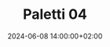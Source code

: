 ---
date: 2024-06-08 14:00:00+02:00
until: 2024-06-09 02:00:00+02:00
title: "Paletti 04"
status: "CONFIRMED"
shift_url: https://signup.com/go/fKCJxDK
place:
  name: "Institut für Architekturbezogene Kunst"
  address: "Bevenroder Str. 80, Braunschweig"
  description: "Das erste paletti in diesem Jahr ist zu Gast auf dem Gelände des Institut für Architekturbezogene Kunst im Querumer Forst."
  description_en: "This year's first paletti will be held on the grounds of the Institute of Architecture Related Art in Querumer Forst."
  coordinates: 52.31133, 10.56553
program:
  workshops:
    - start: 2024-06-08 14:00:00+02:00
      end: 2024-06-08 15:30:00+02:00
      name: "Awareness und Rassismusaufklärung"
      description: "In diesem Workshop von Andru geht es um Awareness und Rassismus.
      Andru ist Awareness Coach und Sprecher des Jugendparlaments in Salzgitter."
    - start: 2024-06-08 15:30:00+02:00
      end: 2024-06-08 17:00:00+02:00
      name: "Pflanzenfärben"
      description: "Hast du Lust Aquarellfarben auf Pflanzenbasis herzustellen und die Grundlagen der Aquarellmalerei zu lernen? Dann bist du bei diesem Workshop von Cindy gernau richtig!"
    - start: 2024-06-08 15:30:00+02:00
      end: 2024-06-08 17:00:00+02:00
      name: "Comic und Zine Workshop"
      description: Mit Lucy
  music:
    - start: 2024-06-08 15:30:00+02:00
      end: 2023-06-08 17:00:00+02:00
      name: Raum3000
    - start: 2024-06-08 17:00:00+02:00
      end: 2023-06-08 18:30:00+02:00
      name: MariPosa
    - start: 2024-06-08 18:45:00+02:00
      end: 2023-06-08 20:15:00+02:00
      name: m.dynamite
    - start: 2024-06-08 20:15:00+02:00
      end: 2023-06-08 21:45:00+02:00
      name: "Schnellkochtopf: Not Cooked Yet"
    - start: 2024-06-08 21:45:00+02:00
      end: 2023-06-08 23:15:00+02:00
      name: "DJ Potzblitz"
    - start: 2024-06-08 23:15:00+02:00
      end: 2023-06-09 00:45:00+02:00
      name: "YummyBaby"
      description: "YummyBaby aus Hannover begeistert mit Gtech, Electro und Breakbeat. Ihre energetischen Sets bringen jede Tanzfläche zum Kochen."
    - start: 2024-06-08 00:45:00+02:00
      end: 2023-06-09 02:15:00+02:00
      name: "Molten Timbre"
      description: "Bereit für düsteren Peaktime Techno? DJ Molten Timbre bringt kraftvolle, hypnotische Beats auf die Bühne! Erlebe intensive Klänge und pulsierende Rhythmen, die die Tanzfläche zum Beben bringen."
---